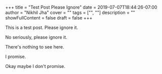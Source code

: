 +++
title = "Test Post Please Ignore"
date = 2019-07-07T18:44:26-07:00
author = "Nikhil Jha"
cover = ""
tags = ["", ""]
description = ""
showFullContent = false
draft = false
+++

This is a test post. Please ignore it.

<!--more-->

No seriously, please ignore it.

There's nothing to see here.

I promise.

Okay maybe I don't promise.

